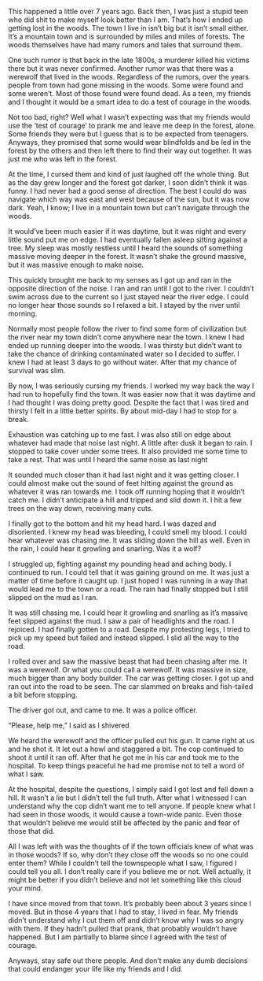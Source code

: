 This happened a little over 7 years ago. Back then, I was just a stupid teen who did shit to make myself look better than I am. That’s how I ended up getting lost in the woods. The town I live in isn’t big but it isn’t small either. It’s a mountain town and is surrounded by miles and miles of forests. The woods themselves have had many rumors and tales that surround them.

One such rumor is that back in the late 1800s, a murderer killed his victims there but it was never confirmed. Another rumor was that there was a werewolf that lived in the woods. Regardless of the rumors, over the years people from town had gone missing in the woods. Some were found and some weren’t. Most of those found were found dead. As a teen, my friends and I thought it would be a smart idea to do a test of courage in the woods.

Not too bad, right? Well what I wasn’t expecting was that my friends would use the ‘test of courage’ to prank me and leave me deep in the forest, alone. Some friends they were but I guess that is to be expected from teenagers. Anyways, they promised that some would wear blindfolds and be led in the forest by the others and then left there to find their way out together. It was just me who was left in the forest.

At the time, I cursed them and kind of just laughed off the whole thing. But as the day grew longer and the forest got darker, I soon didn’t think it was funny. I had never had a good sense of direction. The best I could do was navigate which way was east and west because of the sun, but it was now dark. Yeah, I know; I live in a mountain town but can’t navigate through the woods.

It would’ve been much easier if it was daytime, but it was night and every little sound put me on edge. I had eventually fallen asleep sitting against a tree. My sleep was mostly restless until I heard the sounds of something massive moving deeper in the forest. It wasn’t shake the ground massive, but it was massive enough to make noise. 

This quickly brought me back to my senses as I got up and ran in the opposite direction of the noise. I ran and ran until I got to the river. I couldn’t swim across due to the current so I just stayed near the river edge. I could no longer hear those sounds so I relaxed a bit. I stayed by the river until morning.

Normally most people follow the river to find some form of civilization but the river near my town didn’t come anywhere near the town. I knew I had ended up running deeper into the woods. I was thirsty but didn’t want to take the chance of drinking contaminated water so I decided to suffer. I knew I had at least 3 days to go without water. After that my chance of survival was slim. 

By now, I was seriously cursing my friends. I worked my way back the way I had run to hopefully find the town. It was easier now that it was daytime and I had thought I was doing pretty good. Despite the fact that I was tired and thirsty I felt in a little better spirits. By about mid-day I had to stop for a break. 

Exhaustion was catching up to me fast. I was also still on edge about whatever had made that noise last night. A little after dusk it began to rain. I stopped to take cover under some trees. It also provided me some time to take a rest. That was until I heard the same noise as last night

It sounded much closer than it had last night and it was getting closer. I could almost make out the sound of feet hitting against the ground as whatever it was ran towards me. I took off running hoping that it wouldn’t catch me. I didn’t anticipate a hill and tripped and slid down it. I hit a few trees on the way down, receiving many cuts.

I finally got to the bottom and hit my head hard. I was dazed and disoriented. I knew my head was bleeding, I could smell my blood. I could hear whatever was chasing me. It was sliding down the hill as well. Even in the rain, I could hear it growling and snarling. Was it a wolf?

I struggled up, fighting against my pounding head and aching body. I continued to run. I could tell that it was gaining ground on me. It was just a matter of time before it caught up. I just hoped I was running in a way that would lead me to the town or a road. The rain had finally stopped but I still slipped on the mud as I ran.

It was still chasing me. I could hear it growling and snarling as it’s massive feet slipped against the mud. I saw a pair of headlights and the road. I rejoiced. I had finally gotten to a road. Despite my protesting legs, I tried to pick up my speed but failed and instead slipped. I slid all the way to the road. 

I rolled over and saw the massive beast that had been chasing after me. It was a werewolf. Or what you could call a werewolf. It was massive in size, much bigger than any body builder. The car was getting closer. I got up and ran out into the road to be seen. The car slammed on breaks and fish-tailed a bit before stopping.

The driver got out, and came to me. It was a police officer. 

“Please, help me,” I said as I shivered

We heard the werewolf and the officer pulled out his gun. It came right at us and he shot it. It let out a howl and staggered a bit. The cop continued to shoot it until it ran off. After that he got me in his car and took me to the hospital. To keep things peaceful he had me promise not to tell a word of what I saw.

At the hospital, despite the questions, I simply said I got lost and fell down a hill. It wasn’t a lie but I didn’t tell the full truth. After what I witnessed I can understand why the cop didn’t want me to tell anyone. If people knew what I had seen in those woods, it would cause a town-wide panic. Even those that wouldn’t believe me would still be affected by the panic and fear of those that did. 

All I was left with was the thoughts of if the town officials knew of what was in those woods? If so, why don’t they close off the woods so no one could enter them? While I couldn’t tell the townspeople what I saw, I figured I could tell you all. I don’t really care if you believe me or not. Well actually, it might be better if you didn’t believe and not let something like this cloud your mind.

I have since moved from that town. It’s probably been about 3 years since I moved. But in those 4 years that I had to stay, I lived in fear. My friends didn’t understand why I cut them off and didn’t know why I was so angry with them. If they hadn’t pulled that prank, that probably wouldn’t have happened. But I am partially to blame since I agreed with the test of courage.

Anyways, stay safe out there people. And don’t make any dumb decisions that could endanger your life like my friends and I did.